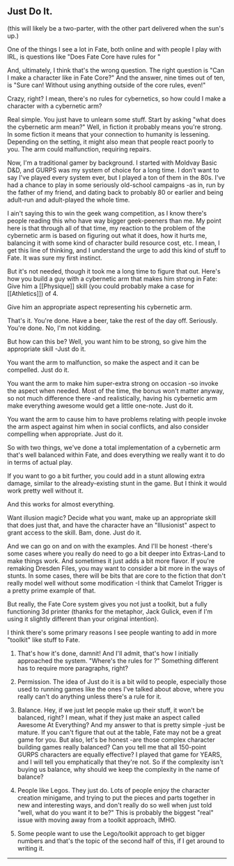 ## Just Do It.

(this will likely be a two-parter, with the other part delivered when the sun's up.)

One of the things I see a lot in Fate, both online and with people I play with IRL, is questions like "Does Fate Core have rules for <xyz>"

And, ultimately, I think that's the wrong question. The right question is "Can I make a character like <xyz> in Fate Core?" And the answer, nine times out of ten, is "Sure can! Without using anything outside of the core rules, even!"

Crazy, right? I mean, there's no rules for cybernetics, so how could I make a character with a cybernetic arm?

Real simple. You just have to unlearn some stuff. Start by asking "what does the cybernetic arm mean?" Well, in fiction it probably means you're strong. In some fiction it means that your connection to humanity is lessening. Depending on the setting, it might also mean that people react poorly to you. The arm could malfunction, requiring repairs.

Now, I'm a traditional gamer by background. I started with Moldvay Basic D&D, and GURPS was my system of choice for a long time. I don't want to say I've played every system ever, but I played a ton of them in the 80s. I've had a chance to play in some seriously old-school campaigns -as in, run by the father of my friend, and dating back to probably 80 or earlier and being adult-run and adult-played the whole time.

I ain't saying this to win the geek wang competition, as I know there's people reading this who have way bigger geek-peeners than me. My point here is that through all of that time, my reaction to the problem of the cybernetic arm is based on figuring out what it does, how it hurts me, balancing it with some kind of character build resource cost, etc. I mean, I get this line of thinking, and I understand the urge to add this kind of stuff to Fate. It was sure my first instinct.

But it's not needed, though it took me a long time to figure that out. Here's how you build a guy with a cybernetic arm that makes him strong in Fate:
Give him a [[Physique]] skill (you could probably make a case for [[Athletics]]) of 4.

Give him an appropriate aspect representing his cybernetic arm.

That's it. You're done. Have a beer, take the rest of the day off. Seriously. You're done. No, I'm not kidding.

But how can this be? Well, you want him to be strong, so give him the appropriate skill -Just do it.

You want the arm to malfunction, so make the aspect and it can be compelled. Just do it.

You want the arm to make him super-extra strong on occasion -so invoke the aspect when needed. Most of the time, the bonus won't matter anyway, so not much difference there -and realistically, having his cybernetic arm make everything awesome would get a little one-note. Just do it.

You want the arm to cause him to have problems relating with people invoke the arm aspect against him when in social conflicts, and also consider compelling when appropriate. Just do it.

So with two things, we've done a total implementation of a cybernetic arm that's well balanced within Fate, and does everything we really want it to do in terms of actual play.

If you want to go a bit further, you could add in a stunt allowing extra damage, similar to the already-existing stunt in the game. But I think it would work pretty well without it.

And this works for almost everything.

Want illusion magic? Decide what you want, make up an appropriate skill that does just that, and have the character have an "Illusionist" aspect to grant access to the skill. Bam, done. Just do it.

And we can go on and on with the examples. And I'll be honest -there's some cases where you really do need to go a bit deeper into Extras-Land to make things work. And sometimes it just adds a bit more flavor. If you're remaking Dresden Files, you may want to consider a bit more in the ways of stunts. In some cases, there will be bits that are core to the fiction that don't really model well without some modification -I think that Camelot Trigger is a pretty prime example of that.

But really, the Fate Core system gives you not just a toolkit, but a fully functioning 3d printer (thanks for the metaphor, Jack Gulick, even if I'm using it slightly different than your original intention).

I think there's some primary reasons I see people wanting to add in more "toolkit" like stuff to Fate.

1. That's how it's done, damnit! And I'll admit, that's how I initially approached the system. "Where's the rules for <xyz>?" Something different has to require more paragraphs, right?

2. Permission. The idea of Just do it is a bit wild to people, especially those used to running games like the ones I've talked about above, where you really can't do anything unless there's a rule for it.

3. Balance. Hey, if we just let people make up their stuff, it won't be balanced, right? I mean, what if they just make an aspect called Awesome At Everything? And my answer to that is pretty simple -just be mature. If you can't figure that out at the table, Fate may not be a great game for you. But also, let's be honest -are those complex character building games really balanced? Can you tell me that all 150-point GURPS characters are equally effective? I played that game for YEARS, and I will tell you emphatically that they're not. So if the complexity isn't buying us balance, why should we keep the complexity in the name of balance?

4. People like Legos. They just do. Lots of people enjoy the character creation minigame, and trying to put the pieces and parts together in new and interesting ways, and don't really do so well when just told "well, what do you want it to be?" This is probably the biggest "real" issue with moving away from a toolkit approach, IMHO.

5. Some people want to use the Lego/toolkit approach to get bigger numbers and that's the topic of the second half of this, if I get around to writing it.

---